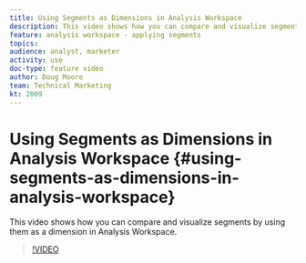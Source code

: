 ```yaml
---
title: Using Segments as Dimensions in Analysis Workspace 
description: This video shows how you can compare and visualize segments by using them as a dimension in Analysis Workspace.
feature: analysis workspace - applying segments
topics: 
audience: analyst, marketer
activity: use
doc-type: feature video
author: Doug Moore
team: Technical Marketing
kt: 2009
---
```


# Using Segments as Dimensions in Analysis Workspace {#using-segments-as-dimensions-in-analysis-workspace}

This video shows how you can compare and visualize segments by using them as a dimension in Analysis Workspace.

>[!VIDEO](https://video.tv.adobe.com/v/23974/?quality=12)